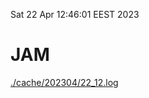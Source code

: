 Sat 22 Apr 12:46:01 EEST 2023
# JAM
<a href='./cache/202304/22_12.log'>./cache/202304/22_12.log</a>
